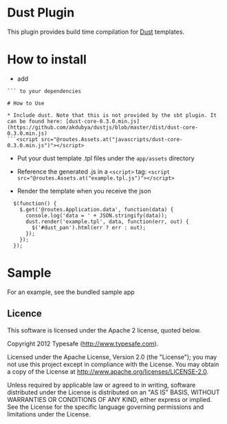 # Dust Plugin

This plugin provides build time compilation for [Dust](https://github.com/akdubya/dustjs) templates.



# How to install

* add 
```addSbtPlugin("com.typesafe" % "play-plugins-dust" % "1.0-SNAPSHOT")
``` to your dependencies

# How to Use

* Include dust. Note that this is not provided by the sbt plugin. It can be found here: [dust-core-0.3.0.min.js](https://github.com/akdubya/dustjs/blob/master/dist/dust-core-0.3.0.min.js) 
```<script src="@routes.Assets.at("javascripts/dust-core-0.3.0.min.js")"></script>
```

* Put your dust template .tpl files under the ```app/assets``` directory

* Reference the generated .js in a  ```<script>``` tag:
```<script src="@routes.Assets.at("example.tpl.js")"></script>```

* Render the template when you receive the json 
```
  $(function() {
	$.get('@routes.Application.data', function(data) {
	  console.log('data = ' + JSON.stringify(data));
	  dust.render('example.tpl', data, function(err, out) {
	    $('#dust_pan').html(err ? err : out);
	  });
	});
  });
```


# Sample

For an example, see the bundled sample app

## Licence

This software is licensed under the Apache 2 license, quoted below.

Copyright 2012 Typesafe (http://www.typesafe.com).

Licensed under the Apache License, Version 2.0 (the "License"); you may not use this project except in compliance with the License. You may obtain a copy of the License at http://www.apache.org/licenses/LICENSE-2.0.

Unless required by applicable law or agreed to in writing, software distributed under the License is distributed on an "AS IS" BASIS, WITHOUT WARRANTIES OR CONDITIONS OF ANY KIND, either express or implied. See the License for the specific language governing permissions and limitations under the License.